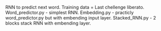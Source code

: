 RNN to predict next word. Training data = Last chellenge liberato.
Word_predictor.py - simplest RNN.
Embedding.py - practicly word_predictor.py but with embending input layer.
Stacked_RNN.py - 2 blocks stack RNN with embending layer.
